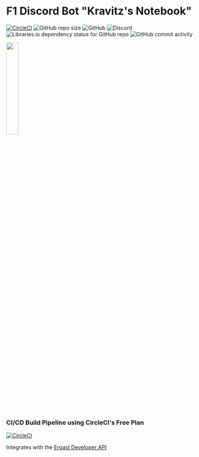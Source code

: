 # F1 Discord Bot "Kravitz's Notebook"
[![CircleCI](https://dl.circleci.com/status-badge/img/gh/Loafabreadly/F1Discord-Bot/tree/master.svg?style=shield)](https://dl.circleci.com/status-badge/redirect/gh/Loafabreadly/F1Discord-Bot/tree/master)
![GitHub repo size](https://img.shields.io/github/repo-size/Loafabreadly/F1Discord-Bot?style=flat-square)
![GitHub](https://img.shields.io/github/license/Loafabreadly/F1Discord-Bot)
![Discord](https://img.shields.io/discord/920009218801668156)
![Libraries.io dependency status for GitHub repo](https://img.shields.io/librariesio/github/Loafabreadly/F1Discord-Bot)
![GitHub commit activity](https://img.shields.io/github/commit-activity/m/Loafabreadly/F1Discord-Bot)

<img src="https://imgur.com/BtcVPHP.png" width=25% height=25%>

### CI/CD Build Pipeline using CircleCI's Free Plan
[![CircleCI](https://dl.circleci.com/insights-snapshot/gh/Loafabreadly/F1Discord-Bot/master/build-deploy/badge.svg?window=30d)](https://app.circleci.com/insights/github/Loafabreadly/F1Discord-Bot/workflows/build-deploy/overview?branch=master&reporting-window=last-30-days&insights-snapshot=true)

Integrates with the [Ergast Developer API](https://ergast.com/mrd/)
